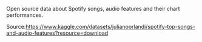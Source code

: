Open source data about Spotify songs, audio features and their chart performances.

Source:https://www.kaggle.com/datasets/julianoorlandi/spotify-top-songs-and-audio-features?resource=download
